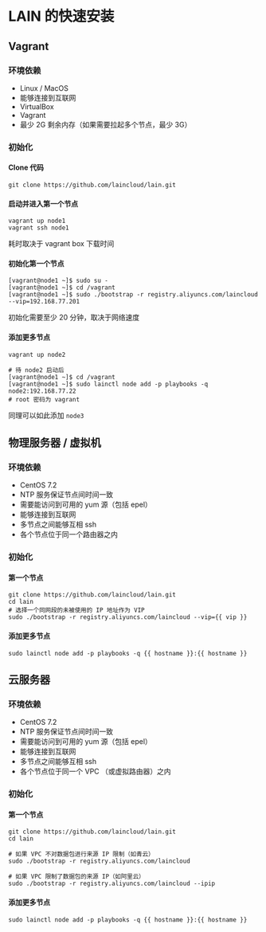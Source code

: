 # LAIN 的快速安装

## Vagrant

### 环境依赖

* Linux / MacOS
* 能够连接到互联网
* VirtualBox
* Vagrant
* 最少 2G 剩余内存（如果需要拉起多个节点，最少 3G）

### 初始化

#### Clone 代码

```
git clone https://github.com/laincloud/lain.git
```

#### 启动并进入第一个节点

```
vagrant up node1
vagrant ssh node1
```

耗时取决于 vagrant box 下载时间

#### 初始化第一个节点

```
[vagrant@node1 ~]$ sudo su -
[vagrant@node1 ~]$ cd /vagrant
[vagrant@node1 ~]$ sudo ./bootstrap -r registry.aliyuncs.com/laincloud --vip=192.168.77.201
```

初始化需要至少 20 分钟，取决于网络速度

#### 添加更多节点

```
vagrant up node2

# 待 node2 启动后
[vagrant@node1 ~]$ cd /vagrant
[vagrant@node1 ~]$ sudo lainctl node add -p playbooks -q node2:192.168.77.22
# root 密码为 vagrant
```

同理可以如此添加 `node3`

## 物理服务器 / 虚拟机
### 环境依赖
* CentOS 7.2
* NTP 服务保证节点间时间一致
* 需要能访问到可用的 yum 源（包括 epel）
* 能够连接到互联网
* 多节点之间能够互相 ssh
* 各个节点位于同一个路由器之内

### 初始化
#### 第一个节点

```
git clone https://github.com/laincloud/lain.git
cd lain
# 选择一个同网段的未被使用的 IP 地址作为 VIP
sudo ./bootstrap -r registry.aliyuncs.com/laincloud --vip={{ vip }}
```

#### 添加更多节点
```
sudo lainctl node add -p playbooks -q {{ hostname }}:{{ hostname }} 
```

## 云服务器
### 环境依赖
* CentOS 7.2
* NTP 服务保证节点间时间一致
* 需要能访问到可用的 yum 源（包括 epel）
* 能够连接到互联网
* 多节点之间能够互相 ssh
* 各个节点位于同一个 VPC （或虚拟路由器）之内

### 初始化

#### 第一个节点
```
git clone https://github.com/laincloud/lain.git
cd lain

# 如果 VPC 不对数据包进行来源 IP 限制（如青云）
sudo ./bootstrap -r registry.aliyuncs.com/laincloud

# 如果 VPC 限制了数据包的来源 IP（如阿里云）
sudo ./bootstrap -r registry.aliyuncs.com/laincloud --ipip

```

#### 添加更多节点

```
sudo lainctl node add -p playbooks -q {{ hostname }}:{{ hostname }} 
```
